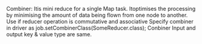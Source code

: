 












Combiner:
Itis mini reduce  for a single  Map task.
Itoptimises the processing by minimising the amount of data being flown from one node to another.
Use if reducer operation is commutative and associative
Specify combiner in driver as job.setCombinerClass(SomeReducer.class);
Conbiner Input and output key & value type are same.






